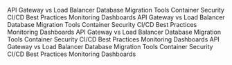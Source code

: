 API Gateway vs Load Balancer
Database Migration Tools
Container Security
CI/CD Best Practices
Monitoring Dashboards
API Gateway vs Load Balancer
Database Migration Tools
Container Security
CI/CD Best Practices
Monitoring Dashboards
API Gateway vs Load Balancer
Database Migration Tools
Container Security
CI/CD Best Practices
Monitoring Dashboards
API Gateway vs Load Balancer
Database Migration Tools
Container Security
CI/CD Best Practices
Monitoring Dashboards